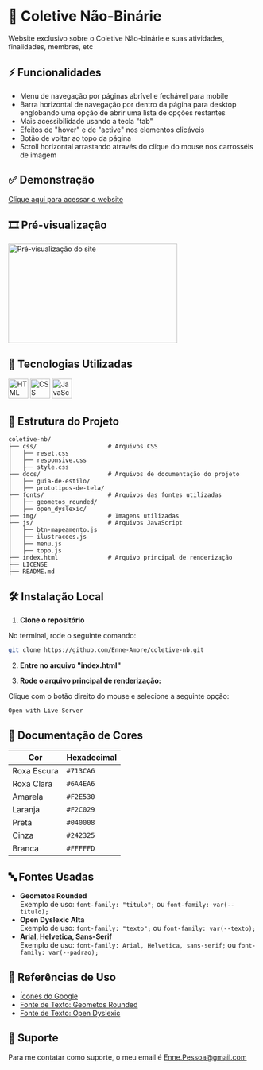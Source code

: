 # 💜 Coletive Não-Binárie
 
 Website exclusivo sobre o Coletive Não-binárie e suas atividades, finalidades, membres, etc


## ⚡ Funcionalidades

 - Menu de navegação por páginas abrível e fechável para mobile
 - Barra horizontal de navegação por dentro da página para desktop englobando uma opção de abrir uma lista de opções restantes
 - Mais acessibilidade usando a tecla "tab"
 - Efeitos de "hover" e de "active" nos elementos  clicáveis
 - Botão de voltar ao topo da página
 - Scroll horizontal arrastando através do clique do mouse nos carrosséis de imagem


## ✅ Demonstração

 [Clique aqui para acessar o website](https://enne-amore.github.io/coletive-nb/)


## 🎞️ Pré-visualização

 <img src="src/img/preview.gif" alt="Pré-visualização do site" width="340" height="200">


## 🚀 Tecnologias Utilizadas

  <p align="left">
    <img src="https://cdn.jsdelivr.net/gh/devicons/devicon/icons/html5/html5-original.svg" title="HTML" alt="HTML" width="40" height="40"/>
    <img src="https://cdn.jsdelivr.net/gh/devicons/devicon/icons/css3/css3-original.svg" title="CSS" alt="CSS" width="40" height="40"/>
    <img src="https://cdn.jsdelivr.net/gh/devicons/devicon/icons/javascript/javascript-original.svg" title="JavaScript" alt="JavaScript" width="40" height="40"/>
  </p>


## 📂 Estrutura do Projeto

 ```plaintext
 coletive-nb/
 ├── css/                    # Arquivos CSS
 │   ├── reset.css       
 │   ├── responsive.css  
 │   ├── style.css       
 ├── docs/                   # Arquivos de documentação do projeto
 │   ├── guia-de-estilo/ 
 │   ├── prototipos-de-tela/
 ├── fonts/                  # Arquivos das fontes utilizadas  
 │   ├── geometos_rounded/ 
 │   ├── open_dyslexic/
 ├── img/                    # Imagens utilizadas 
 ├── js/                     # Arquivos JavaScript
 │   ├── btn-mapeamento.js  
 │   ├── ilustracoes.js 
 │   ├── menu.js 
 │   ├── topo.js 
 ├── index.html              # Arquivo principal de renderização
 ├── LICENSE
 ├── README.md
 ```


## 🛠️ Instalação Local

 1. **Clone o repositório**
 
 No terminal, rode o seguinte comando:
 
 ```bash
 git clone https://github.com/Enne-Amore/coletive-nb.git
 ```
 
 2. **Entre no arquivo "index.html"**
 
 3. **Rode o arquivo principal de renderização:**
 
 Clique com o botão direito do mouse e selecione a seguinte opção:
 
 ```bash
 Open with Live Server
 ```


## 🌈 Documentação de Cores

 | Cor         | Hexadecimal |
 | ----------- | ----------- |
 | Roxa Escura | `#713CA6`   |
 | Roxa Clara  | `#6A4EA6`   |
 | Amarela     | `#F2E530`   |
 | Laranja     | `#F2C029`   |
 | Preta       | `#040008`   |
 | Cinza       | `#242325`   |
 | Branca      | `#FFFFFD`   |


## 🔤 Fontes Usadas

 - **Geometos Rounded**  
   Exemplo de uso:
   `font-family: "titulo";` ou 
   `font-family: var(--titulo);`
 - **Open Dyslexic Alta**  
   Exemplo de uso:
   `font-family: "texto";` ou 
   `font-family: var(--texto);`
 - **Arial, Helvetica, Sans-Serif**  
   Exemplo de uso:
   `font-family: Arial, Helvetica, sans-serif;` ou 
   `font-family: var(--padrao);`


## 🌟 Referências de Uso

 - [Ícones do Google](https://fonts.googleapis.com/css2?family=Material+Symbols+Outlined:opsz,wght,FILL,GRAD@20..48,100..700,0..1,-50..200)
 - [Fonte de Texto: Geometos Rounded](https://www.dafont.com/pt/geometos-rounded.font)
 - [Fonte de Texto: Open Dyslexic](https://www.dafont.com/pt/open-dyslexic.font)


## 🔧 Suporte

 Para me contatar como suporte, o meu email é [Enne.Pessoa@gmail.com](mailto:Enne.Pessoa@gmail.com)

